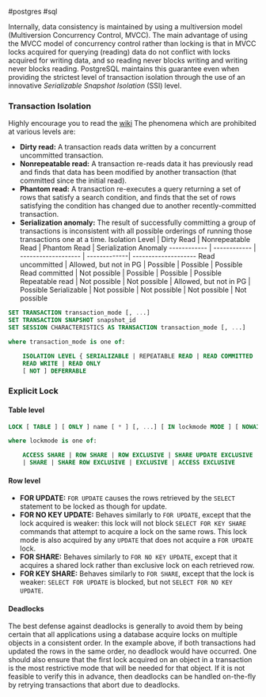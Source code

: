 #postgres #sql

Internally, data consistency is maintained by using a multiversion model (Multiversion Concurrency Control, MVCC).
The main advantage of using the MVCC model of concurrency control rather than locking is that in MVCC locks acquired for querying (reading) data do not conflict with locks acquired for writing data, and so reading never blocks writing and writing never blocks reading. PostgreSQL maintains this guarantee even when providing the strictest level of transaction isolation through the use of an innovative _Serializable Snapshot Isolation_ (SSI) level.

### Transaction Isolation
Highly encourage you to read the [wiki](https://www.postgresql.org/docs/current/transaction-iso.html)
The phenomena which are prohibited at various levels are:

- **Dirty read:** A transaction reads data written by a concurrent uncommitted transaction.
- **Nonrepeatable read:** A transaction re-reads data it has previously read and finds that data has been modified by another transaction (that committed since the initial read).
- **Phantom read:** A transaction re-executes a query returning a set of rows that satisfy a search condition, and finds that the set of rows satisfying the condition has changed due to another recently-committed transaction.
- **Serialization anomaly:** The result of successfully committing a group of transactions is inconsistent with all possible orderings of running those transactions one at a time.
Isolation Level | Dirty Read | Nonrepeatable Read | Phantom Read | Serialization Anomaly
------------ | ------------ | ------------------- | -------------| --------------------
Read uncommitted | Allowed, but not in PG | Possible | Possible | Possible
Read committed   | Not possible | Possible | Possible | Possible
Repeatable read | Not possible | Not possible | Allowed, but not in PG | Possible
Serializable | Not possible | Not possible | Not possible | Not possible

```SQL
SET TRANSACTION transaction_mode [, ...]
SET TRANSACTION SNAPSHOT snapshot_id
SET SESSION CHARACTERISTICS AS TRANSACTION transaction_mode [, ...]

where transaction_mode is one of:

    ISOLATION LEVEL { SERIALIZABLE | REPEATABLE READ | READ COMMITTED | READ UNCOMMITTED }
    READ WRITE | READ ONLY
    [ NOT ] DEFERRABLE
```

### Explicit Lock
#### Table level
```SQL
LOCK [ TABLE ] [ ONLY ] name [ * ] [, ...] [ IN lockmode MODE ] [ NOWAIT ]

where lockmode is one of:

    ACCESS SHARE | ROW SHARE | ROW EXCLUSIVE | SHARE UPDATE EXCLUSIVE
    | SHARE | SHARE ROW EXCLUSIVE | EXCLUSIVE | ACCESS EXCLUSIVE
```

#### Row level
- **FOR UPDATE:** `FOR UPDATE` causes the rows retrieved by the `SELECT` statement to be locked as though for update.
- **FOR NO KEY UPDATE:** Behaves similarly to `FOR UPDATE`, except that the lock acquired is weaker: this lock will not block `SELECT FOR KEY SHARE` commands that attempt to acquire a lock on the same rows. This lock mode is also acquired by any `UPDATE` that does not acquire a `FOR UPDATE` lock.
- **FOR SHARE:** Behaves similarly to `FOR NO KEY UPDATE`, except that it acquires a shared lock rather than exclusive lock on each retrieved row.
- **FOR KEY SHARE:** Behaves similarly to `FOR SHARE`, except that the lock is weaker: `SELECT FOR UPDATE` is blocked, but not `SELECT FOR NO KEY UPDATE`.

#### Deadlocks
The best defense against deadlocks is generally to avoid them by being certain that all applications using a database acquire locks on multiple objects in a consistent order. In the example above, if both transactions had updated the rows in the same order, no deadlock would have occurred. One should also ensure that the first lock acquired on an object in a transaction is the most restrictive mode that will be needed for that object. If it is not feasible to verify this in advance, then deadlocks can be handled on-the-fly by retrying transactions that abort due to deadlocks.

